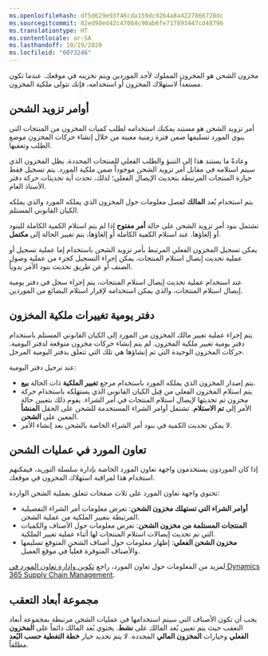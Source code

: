 ```yaml
---
ms.openlocfilehash: df5d629e93f46cda159dc9264a8a4227066720dc
ms.sourcegitcommit: 82ed9ded42c47064c90ab6fe717893447cd48796
ms.translationtype: HT
ms.contentlocale: ar-SA
ms.lasthandoff: 10/19/2020
ms.locfileid: "6073246"
---
```

مخزون الشحن هو المخزون المملوك لأحد الموردين ويتم تخزينه في موقعك. عندما تكون مستعداً لاستهلاك المخزون أو استخدامه، فإنك تتولى ملكية المخزون. 

## <a name="consignment-replenishment-orders"></a>أوامر تزويد الشحن 

أمر تزويد الشحن هو مستند يمكنك استخدامه لطلب كميات المخزون من المنتجات التي ينوي المورد تسليمها ضمن فترة زمنية معينة من خلال إنشاء حركات المخزون موضع الطلب وتعقبها. 

وعادةً ما يستند هذا إلى التنبؤ والطلب الفعلي للمنتجات المحددة. يظل المخزون الذي سيتم استلامه في مقابل أمر تزويد الشحن موجوداً ضمن ملكية المورد. يتم تسجيل فقط حيازة المنتجات المرتبطة بتحديث الإيصال الفعلي؛ لذلك، تحدث أية تحديثات حركة دفتر الأستاذ العام.

يتم استخدام بُعد **المالك** لفصل معلومات حول المخزون الذي يملكه المورد والذي يملكه الكيان القانوني المستلم. 

تشتمل بنود أمر تزويد الشحن على حالة **أمر مفتوح** إذا لم يتم استلام الكمية الكاملة للبنود أو إلغاؤها. عند استلام الكمية الكاملة أو إلغاؤها، يتم تغيير الحالة إلى **مكتمل**. 

يمكن تسجيل المخزون الفعلي المرتبط بأمر تزويد الشحن باستخدام إما عملية تسجيل أو عملية تحديث إيصال استلام المنتجات. يمكن إجراء التسجيل كجزء من عملية وصول الصنف أو عن طريق تحديث بنود الأمر يدوياً. 

عند استخدام عملية تحديث إيصال استلام المنتجات، يتم إجراء سجل في دفتر يومية إيصال استلام المنتجات، والذي يمكن استخدامه لإقرار استلام البضائع من الموردين.

## <a name="inventory-ownership-change-journal"></a>دفتر يومية تغييرات ملكية المخزون 

يتم إجراء عملية تغيير مالك المخزون من المورد إلى الكيان القانوني المستلم باستخدام دفتر يومية تغيير ملكية المخزون. لم يتم إنشاء حركات مخزون متوقعة لدفتر اليومية. حركات المخزون الوحيدة التي تم إنشاؤها هي تلك التي تتعلق بدفتر اليومية المرحل. 

عند ترحيل دفتر اليومية:

- يتم إصدار المخزون الذي يملكه المورد باستخدام مرجع **تغيير الملكية** ذات الحالة **بيع**.
- يتم استلام المخزون الفعلي من قِبل الكيان القانوني الذي يستهلكه باستخدام حركة مخزون تم تحديثها لإيصال استلام المنتجات في أمر الشراء. يقوم ذلك بتعيين حالة الأمر إلى **تم الاستلام**. تشتمل أوامر الشراء المستخدمة للشحن على الحقل **المنشأ** المعين على **الشحن**.
- لا يمكن تحديث الكمية في بنود أمر الشراء الخاصة بالشحن بعد إنشاء الأمر.

## <a name="vendor-collaboration-in-consignment-processes"></a>تعاون المورد في عمليات الشحن 

إذا كان الموردون يستخدمون واجهة تعاون المورد الخاصة بإدارة سلسلة التوريد، فيمكنهم استخدام هذا لمراقبة استهلاك المخزون في موقعك.

تحتوي واجهة تعاون المورد على ثلاث صفحات تتعلق بعملية الشحن الواردة:

- **أوامر الشراء التي تستهلك مخزون الشحن**: تعرض معلومات أمر الشراء التفصيلية المرتبطة بتغيير الملكية من عملية الشحن.
- **المنتجات المستلمة من مخزون الشحن**: تعرض معلومات حول الأصناف والكميات التي تم تحديث إيصالات استلام المنتجات لها أثناء عملية تغيير الملكية.
- **مخزون الشحن الفعلي**: إظهار معلومات حول أصناف الشحن المتوقع تسليمها والأصناف المتوفرة فعلياً في موقع العميل.

لمزيد من المعلومات حول تعاون المورد، راجع [تكوين وإدارة تعاون المورد في Dynamics 365 Supply Chain Management](https://docs.microsoft.com/learn/modules/configure-manage-vendor-collaboration-dyn365-supply-chain-mgmt/?azure-portal=true).

## <a name="tracking-dimension-group"></a>مجموعة أبعاد التعقب 

يجب أن تكون الأصناف التي سيتم استخدامها في عمليات الشحن مرتبطة بمجموعة أبعاد التعقب حيث يتم تعيين بُعد المالك على **نشط**. يحتوي بُعد المالك دائماً على **المخزون الفعلي** وخيارات **المخزون المالي** المحددة. لا يتم تحديد خيار **خطة التغطية حسب البُعد** مطلقاً.

